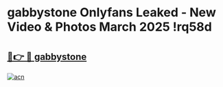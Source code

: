 # gabbystone Onlyfans Leaked - New Video & Photos March 2025 !rq58d

# <h2><a href="https://rnqufw.iuczelnia.edu.pl?title=gabbystone&ref=rq58d">🔗👉 🔴 gabbystone</a></h2>

[![acn](https://github.com/user-attachments/assets/0f9c940e-d8b0-45ae-aac7-cd30a18b3e1c)](https://rnqufw.iuczelnia.edu.pl?title=gabbystone&ref=rq58d)

